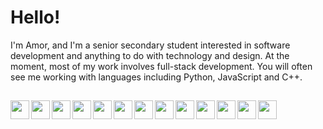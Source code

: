 # Hello!
I'm Amor, and I'm a senior secondary student interested in software development and anything to do with technology and design. At the moment, most of my work involves full-stack development. You will often see me working with languages including Python, JavaScript and C++.
##

<img align="left" src="https://raw.githubusercontent.com/amooo-ooo/icons/main/python.svg?" width=30>
<img align="left" src="https://raw.githubusercontent.com/amooo-ooo/icons/main/django.svg?" width=30>
<img align="left" src="https://raw.githubusercontent.com/amooo-ooo/icons/main/svelte.svg?" width=30>
<img align="left" src="https://raw.githubusercontent.com/amooo-ooo/icons/main/react.svg?" width=30>
<img align="left" src="https://raw.githubusercontent.com/amooo-ooo/icons/main/docker.svg?" width=30>
<img align="left" src="https://raw.githubusercontent.com/amooo-ooo/icons/main/flask.svg?" width=30>
<img align="left" src="https://raw.githubusercontent.com/amooo-ooo/icons/main/sass.svg?" width=30>
<img align="left" src="https://raw.githubusercontent.com/amooo-ooo/icons/main/php.svg" width=30>
<img align="left" src="https://raw.githubusercontent.com/amooo-ooo/icons/main/bootstrap.svg?" width=30>
<img align="left" src="https://raw.githubusercontent.com/amooo-ooo/icons/main/javascript.svg" width=30>
<img align="left" src="https://raw.githubusercontent.com/amooo-ooo/icons/main/typescript.svg" width=30>
<img align="left" src="https://raw.githubusercontent.com/amooo-ooo/icons/main/html.svg" width=30>
<img align="left" src="https://raw.githubusercontent.com/amooo-ooo/icons/main/cplusplus.svg?" width=30>
<!---
amooo-ooo/amooo-ooo is a ✨ special ✨ repository because its `README.md` (this file) appears on your GitHub profile.
You can click the Preview link to take a look at your changes.
--->
